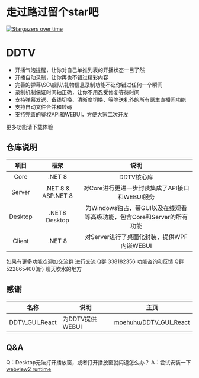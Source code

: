 # 走过路过留个star吧

[![Stargazers over time](https://starchart.cc/CHKZL/DDTV.svg)](https://starchart.cc/CHKZL/DDTV)



# DDTV
* 开播气泡提醒，让你对自己单推列表的开播状态一目了然
* 开播自动录制，让你再也不错过精彩内容
* 完善的弹幕\SC\舰队\礼物信息录制功能不让你错过任何一个瞬间
* 录制机制保证时间轴正确，让你不用忍受修复等待时间
* 支持弹幕发送、备线切换、清晰度切换、等除送礼外的所有原生直播间功能
* 支持自动文件合并和转码
* 支持完善的鉴权API和WEBUI，方便大家二次开发

更多功能请下载体验

## 仓库说明

|项目|框架|说明|
|:--:|:--:|:--:|
|Core|.NET 8|DDTV核心库|
|Server|.NET 8 & ASP.NET 8|对Core进行更进一步封装集成了API接口和WEBUI服务|
|Desktop|.NET8 Desktop|为Windows独占，带GUI以及在线观看等高级功能，包含Core和Server的所有功能|
|Client|.NET 8|对Server进行了桌面化封装，提供WPF内嵌WEBUI|


如果有更多功能欢迎加交流群 进行交流
Q群	338182356	功能咨询和反馈
Q群	522865400(新)	聊天吹水的地方


## 感谢
|名称|说明|主页|
|---|---|---|
|DDTV_GUI_React|为DDTV提供WEBUI|[moehuhu/DDTV_GUI_React](https://github.com/moehuhu/DDTV_GUI_React)|

## Q&A
Q：Desktop无法打开播放窗，或者打开播放窗就闪退怎么办？
A：尝试安装一下[webview2 runtime](https://developer.microsoft.com/zh-cn/microsoft-edge/webview2/consumer)
